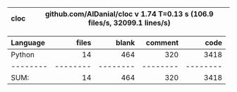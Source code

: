 cloc|github.com/AlDanial/cloc v 1.74  T=0.13 s (106.9 files/s, 32099.1 lines/s)
--- | ---

Language|files|blank|comment|code
:-------|-------:|-------:|-------:|-------:
Python|14|464|320|3418
--------|--------|--------|--------|--------
SUM:|14|464|320|3418
